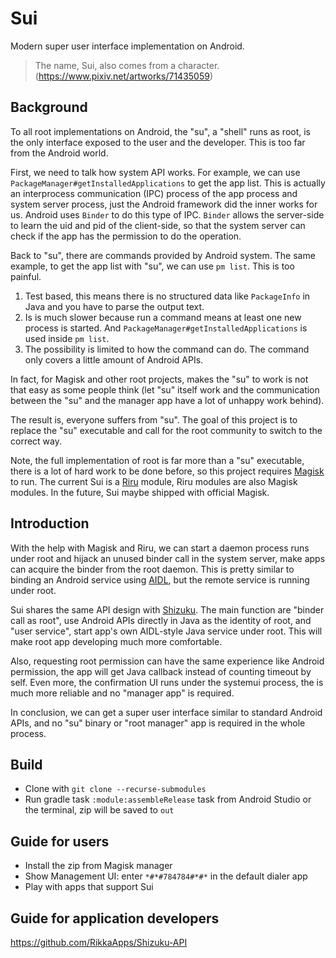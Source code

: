 # Sui

Modern super user interface implementation on Android.

> The name, Sui, also comes from a character. (<https://www.pixiv.net/artworks/71435059>)

## Background

To all root implementations on Android, the "su", a "shell" runs as root, is the only interface exposed to the user and the developer. This is too far from the Android world.

First, we need to talk how system API works. For example, we can use `PackageManager#getInstalledApplications` to get the app list. This is actually an interprocess communication (IPC) process of the app process and system server process, just the Android framework did the inner works for us. Android uses `Binder` to do this type of IPC. `Binder` allows the server-side to learn the uid and pid of the client-side, so that the system server can check if the app has the permission to do the operation.

Back to "su", there are commands provided by Android system. The same example, to get the app list with "su", we can use `pm list`. This is too painful.

1. Test based, this means there is no structured data like `PackageInfo` in Java and you have to parse the output text.
2. Is is much slower because run a command means at least one new process is started. And `PackageManager#getInstalledApplications` is used inside `pm list`.
3. The possibility is limited to how the command can do. The command only covers a little amount of Android APIs.

In fact, for Magisk and other root projects, makes the "su" to work is not that easy as some people think (let "su" itself work and the communication between the "su" and the manager app have a lot of unhappy work behind).

The result is, everyone suffers from "su". The goal of this project is to replace the "su" executable and call for the root community to switch to the correct way.

Note, the full implementation of root is far more than a "su" executable, there is a lot of hard work to be done before, so this project requires [Magisk](https://github.com/topjohnwu/Magisk/) to run. The current Sui is a [Riru](https://github.com/RikkaApps/Riru) module, Riru modules are also Magisk modules. In the future, Sui maybe shipped with official Magisk.

## Introduction

With the help with Magisk and Riru, we can start a daemon process runs under root and hijack an unused binder call in the system server, make apps can acquire the binder from the root daemon. This is pretty similar to binding an Android service using [AIDL](https://developer.android.com/guide/components/aidl), but the remote service is running under root.

Sui shares the same API design with [Shizuku](https://github.com/RikkaApps/Shizuku). The main function are "binder call as root", use Android APIs directly in Java as the identity of root, and "user service", start app's own AIDL-style Java service under root. This will make root app developing much more comfortable.

Also, requesting root permission can have the same experience like Android permission, the app will get Java callback instead of counting timeout by self. Even more, the confirmation UI runs under the systemui process, the is much more reliable and no "manager app" is required.

In conclusion, we can get a super user interface similar to standard Android APIs, and no "su" binary or "root manager" app is required in the whole process.

## Build

* Clone with `git clone --recurse-submodules`
* Run gradle task `:module:assembleRelease` task from Android Studio or the terminal, zip will be saved to `out`

## Guide for users

* Install the zip from Magisk manager
* Show Management UI: enter `*#*#784784#*#*` in the default dialer app
* Play with apps that support Sui

## Guide for application developers

https://github.com/RikkaApps/Shizuku-API